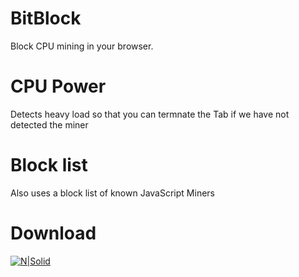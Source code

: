 # BitBlock

Block CPU mining in your browser.

# CPU Power
Detects heavy load so that you can termnate the Tab if we have not detected the miner

# Block list
Also uses a block list of known JavaScript Miners

# Download

[![N|Solid](https://static.tagboard.com/public/img/chrome-web-store.png)](https://chrome.google.com/webstore/detail/bitblock/gbkajodabidlkclbcfdlnfoemiaejbpk)
